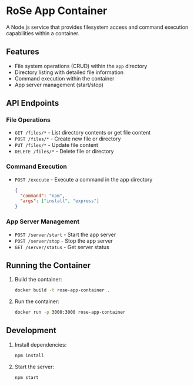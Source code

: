 # RoSe App Container

A Node.js service that provides filesystem access and command execution capabilities within a container.

## Features

- File system operations (CRUD) within the `app` directory
- Directory listing with detailed file information
- Command execution within the container
- App server management (start/stop)

## API Endpoints

### File Operations

- `GET /files/*` - List directory contents or get file content
- `POST /files/*` - Create new file or directory
- `PUT /files/*` - Update file content
- `DELETE /files/*` - Delete file or directory

### Command Execution

- `POST /execute` - Execute a command in the app directory
  ```json
  {
    "command": "npm",
    "args": ["install", "express"]
  }
  ```

### App Server Management

- `POST /server/start` - Start the app server
- `POST /server/stop` - Stop the app server
- `GET /server/status` - Get server status

## Running the Container

1. Build the container:
   ```bash
   docker build -t rose-app-container .
   ```

2. Run the container:
   ```bash
   docker run -p 3000:3000 rose-app-container
   ```

## Development

1. Install dependencies:
   ```bash
   npm install
   ```

2. Start the server:
   ```bash
   npm start
   ```
